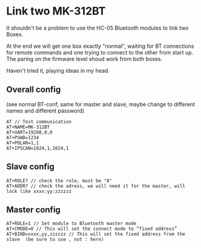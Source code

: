 # Link two MK-312BT

It shouldn't be a problem to use the HC-05 Bluetooth modules to link two Boxes.

At the end we will get one box exactly "normal", waiting for BT connections for remote commands and one trying to connect to the other from start up. The paring on the firmware level shoud work from both boxes.

Haven't tried it, playing ideas in my head.

## Overall config

(see normal BT-conf, same for master and slave, maybe change to different names and different password)

```
AT // Test communication
AT+NAME=MK-312BT 
AT+UART=19200,0,0
AT+PSWD=1234
AT+POLAR=1,1
AT+IPSCAN=1024,1,1024,1 
```

## Slave config
```
AT+ROLE? // check the role, must be "0"
AT+ADDR? // check the adress, we will need it for the master, will lock like xxxx:yy:zzzzzz
```
## Master config
```
AT+ROLE=1 // Set module to Bluetooth master mode
AT+CMODE=0 // This will set the connect mode to “fixed address” 
AT+BIND=xxxx,yy,zzzzzz // This will set the fixed address from the slave  (be sure to use , not : here)
```
